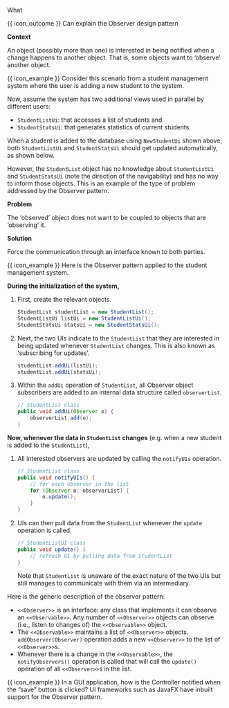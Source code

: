 <span id="title">What</span>

<span id="prereqs"></span>

<span id="outcomes">{{ icon_outcome }} Can explain the Observer design pattern</span>

<div id="body">


**Context**

An object (possibly more than one) is interested in being notified when a change happens to another object. That is, some objects want to ‘observe’ another object.

<box>

{{ icon_example }} Consider this scenario from a student management system where the user is adding a new student to the system.

<pic eager src="{{baseUrl}}/designPatterns/observer/what/images/sequenceDiagram.png" height="330" />
<p/>

Now, assume the system has two additional views used in parallel by different users:

* `StudentListUi`: that accesses a list of students and
* `StudentStatsUi`: that generates statistics of current students.

When a student is added to the database using `NewStudentUi` shown above, both `StudentListUi` and `StudentStatsUi` should get updated automatically, as shown below.

<pic eager src="{{baseUrl}}/designPatterns/observer/what/images/studentListUI.png" height="180" />
<p/>

However, the `StudentList` object has no knowledge about `StudentListUi` and `StudentStatsUi` (note the direction of the navigability) and has no way to inform those objects. This is an example of the type of problem addressed by the Observer pattern.

</box>

**Problem**

The ‘observed’ object does not want to be coupled to objects that are ‘observing’ it.

**Solution**

Force the communication through an interface known to both parties.

<pic eager src="{{baseUrl}}/designPatterns/observer/what/images/studentListObserver.png" height="160" />
<p/>

<box>

{{ icon_example }} Here is the Observer pattern applied to the student management system.

**During the initialization of the system,**

1. First, create the relevant objects.

   ```java
   StudentList studentList = new StudentList();
   StudentListUi listUi = new StudentListUi();
   StudentStatsUi statsUi = new StudentStatsUi();
   ```

1. Next, the two UIs indicate to the `StudentList` that they are interested in being updated whenever `StudentList` changes. This is also known as ‘subscribing for updates’.

   ```java
   studentList.addUi(listUi);
   studentList.addUi(statsUi);
   ```

1. Within the `addUi` operation of `StudentList`, all Observer object subscribers are added to an internal data structure called `observerList`.

   ```java
   // StudentList class
   public void addUi(Observer o) {
       observerList.add(o);
   }
   ```

**Now, whenever the data in `StudentList` changes** (e.g. when a new student is added to the `StudentList`),

1. All interested observers are updated by calling the `notifyUIs` operation.
   ```java
   // StudentList class
   public void notifyUIs() {
       // for each observer in the list
       for (Observer o: observerList) {
           o.update();
       }
   }
   ```

1. UIs can then pull data from the `StudentList` whenever the `update` operation is called.
   ```java
   // StudentListUI class
   public void update() {
       // refresh UI by pulling data from StudentList
   }
   ```
   Note that `StudentList` is unaware of the exact nature of the two UIs but still manages to communicate with them via an intermediary.

</box>

Here is the generic description of the observer pattern:

<pic eager src="{{baseUrl}}/designPatterns/observer/what/images/observableInterfaceDiagram.png" height="100" />
<p/>

* `<<Observer>>` is an interface: any class that implements it can observe an `<<Observable>>`. Any number of `<<Observer>>` objects can observe (i.e., listen to changes of) the `<<Observable>>` object.
* The `<<Observable>>` maintains a list of `<<Observer>>` objects. `addObserver(Observer)` operation adds a new `<<Observer>>` to the list of `<<Observer>>`s.
* Whenever there is a change in the `<<Observable>>`, the `notifyObservers()` operation is called that will call the `update()` operation of all `<<Observer>>`s in the list.

<box>

{{ icon_example }} In a GUI application, how is the Controller notified when the “save” button is clicked? UI frameworks such as JavaFX have inbuilt support for the Observer pattern.

</box>

</div>

<div id="extras">
<include src="exercisesPanel.md" boilerplate/>
</div>

